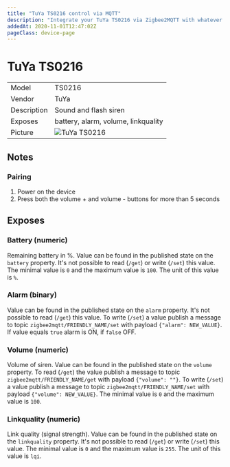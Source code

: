 ```yaml
---
title: "TuYa TS0216 control via MQTT"
description: "Integrate your TuYa TS0216 via Zigbee2MQTT with whatever smart home infrastructure you are using without the vendors bridge or gateway."
addedAt: 2020-11-01T12:47:02Z
pageClass: device-page
---
```


<!-- !!!! -->
<!-- ATTENTION: This file is auto-generated through docgen! -->
<!-- You can only edit the "Notes"-Section between the two comment lines "Notes BEGIN" and "Notes END". -->
<!-- Do not use h1 or h2 heading within "## Notes"-Section. -->
<!-- !!!! -->

# TuYa TS0216

|     |     |
|-----|-----|
| Model | TS0216  |
| Vendor  | TuYa  |
| Description | Sound and flash siren |
| Exposes | battery, alarm, volume, linkquality |
| Picture | ![TuYa TS0216](https://www.zigbee2mqtt.io/images/devices/TS0216.jpg) |


<!-- Notes BEGIN: You can edit here. Add "## Notes" headline if not already present. -->
## Notes


### Pairing
1. Power on the device
2. Press both the volume + and volume - buttons for more than 5 seconds
<!-- Notes END: Do not edit below this line -->



## Exposes

### Battery (numeric)
Remaining battery in %.
Value can be found in the published state on the `battery` property.
It's not possible to read (`/get`) or write (`/set`) this value.
The minimal value is `0` and the maximum value is `100`.
The unit of this value is `%`.

### Alarm (binary)
Value can be found in the published state on the `alarm` property.
It's not possible to read (`/get`) this value.
To write (`/set`) a value publish a message to topic `zigbee2mqtt/FRIENDLY_NAME/set` with payload `{"alarm": NEW_VALUE}`.
If value equals `true` alarm is ON, if `false` OFF.

### Volume (numeric)
Volume of siren.
Value can be found in the published state on the `volume` property.
To read (`/get`) the value publish a message to topic `zigbee2mqtt/FRIENDLY_NAME/get` with payload `{"volume": ""}`.
To write (`/set`) a value publish a message to topic `zigbee2mqtt/FRIENDLY_NAME/set` with payload `{"volume": NEW_VALUE}`.
The minimal value is `0` and the maximum value is `100`.

### Linkquality (numeric)
Link quality (signal strength).
Value can be found in the published state on the `linkquality` property.
It's not possible to read (`/get`) or write (`/set`) this value.
The minimal value is `0` and the maximum value is `255`.
The unit of this value is `lqi`.

